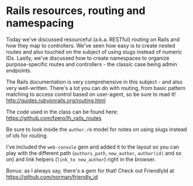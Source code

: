 # Rails resources, routing and namespacing

Today we've discussed resourceful (a.k.a. RESTful) routing on Rails and how they map to controllers. We've seen how easy is to create nested routes and also touched on the subject of using slugs instead of numeric IDs. Lastly, we've discussed how to create namespaces to organize purpose-specific routes and controllers - the classic case being admin endpoints.

The Rails documentation is very comprehensive in this subject - and also very well-written. There's a lot you can do with routing, from basic pattern matching to access control based on user-agent, so be sure to read it! 
http://guides.rubyonrails.org/routing.html

The code used in the class can be found here: https://github.com/fzero/lh_rails_routes 

Be sure to look inside the `author.rb` model for notes on using slugs instead of ids for routing.

I've included the `web-console` gem and added it to the layout so you can play with the different path (`authors_path`, `new_author`, `author(id)` and so on) and link helpers (`link_to new_author`) right in the browser.

Bonus: as I always say, there's a gem for that! Check out FriendlyId at https://github.com/norman/friendly_id
